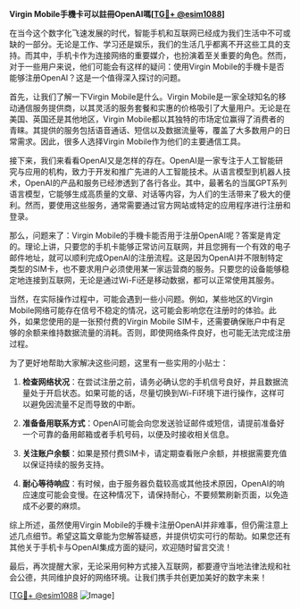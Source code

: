 **Virgin Mobile手機卡可以註冊OpenAI嗎[[TG💪+ @esim1088](https://t.me/s/esim1088)]**

在当今这个数字化飞速发展的时代，智能手机和互联网已经成为我们生活中不可或缺的一部分。无论是工作、学习还是娱乐，我们的生活几乎都离不开这些工具的支持。而其中，手机卡作为连接网络的重要媒介，也扮演着至关重要的角色。然而，对于一些用户来说，他们可能会有这样的疑问：使用Virgin Mobile的手機卡是否能够注册OpenAI？这是一个值得深入探讨的问题。

首先，让我们了解一下Virgin Mobile是什么。Virgin Mobile是一家全球知名的移动通信服务提供商，以其灵活的服务套餐和实惠的价格吸引了大量用户。无论是在美国、英国还是其他地区，Virgin Mobile都以其独特的市场定位赢得了消费者的青睐。其提供的服务包括语音通话、短信以及数据流量等，覆盖了大多数用户的日常需求。因此，很多人选择Virgin Mobile作为他们的主要通信工具。

接下来，我们来看看OpenAI又是怎样的存在。OpenAI是一家专注于人工智能研究与应用的机构，致力于开发和推广先进的人工智能技术。从语言模型到机器人技术，OpenAI的产品和服务已经渗透到了各行各业。其中，最著名的当属GPT系列语言模型，它能够生成高质量的文章、对话等内容，为人们的生活带来了极大的便利。然而，要使用这些服务，通常需要通过官方网站或特定的应用程序进行注册和登录。

那么，问题来了：Virgin Mobile的手機卡能否用于注册OpenAI呢？答案是肯定的。理论上讲，只要您的手机卡能够正常访问互联网，并且您拥有一个有效的电子邮件地址，就可以顺利完成OpenAI的注册流程。这是因为OpenAI并不限制特定类型的SIM卡，也不要求用户必须使用某一家运营商的服务。只要您的设备能够稳定地连接到互联网，无论是通过Wi-Fi还是移动数据，都可以正常使用其服务。

当然，在实际操作过程中，可能会遇到一些小问题。例如，某些地区的Virgin Mobile网络可能存在信号不稳定的情况，这可能会影响您在注册时的体验。此外，如果您使用的是一张预付费的Virgin Mobile SIM卡，还需要确保账户中有足够的余额来维持数据流量的消耗。否则，即使网络条件良好，也可能无法完成注册过程。

为了更好地帮助大家解决这些问题，这里有一些实用的小贴士：

1. **检查网络状况**：在尝试注册之前，请务必确认您的手机信号良好，并且数据流量处于开启状态。如果可能的话，尽量切换到Wi-Fi环境下进行操作，这样可以避免因流量不足而导致的中断。

2. **准备备用联系方式**：OpenAI可能会向您发送验证邮件或短信，请提前准备好一个可靠的备用邮箱或者手机号码，以便及时接收相关信息。

3. **关注账户余额**：如果是预付费SIM卡，请定期查看账户余额，并根据需要充值以保证持续的服务支持。

4. **耐心等待响应**：有时候，由于服务器负载较高或其他技术原因，OpenAI的响应速度可能会变慢。在这种情况下，请保持耐心，不要频繁刷新页面，以免造成不必要的麻烦。

综上所述，虽然使用Virgin Mobile的手機卡注册OpenAI并非难事，但仍需注意上述几点细节。希望这篇文章能为您解答疑惑，并提供切实可行的帮助。如果您还有其他关于手机卡与OpenAI集成方面的疑问，欢迎随时留言交流！

最后，再次提醒大家，无论采用何种方式接入互联网，都要遵守当地法律法规和社会公德，共同维护良好的网络环境。让我们携手共创更加美好的数字未来！

[[TG💪+ @esim1088](https://t.me/s/esim1088) ![Image](https://i.postimg.cc/4NQfJmqS/Snipaste-2025-05-13-00-14-12.png)]